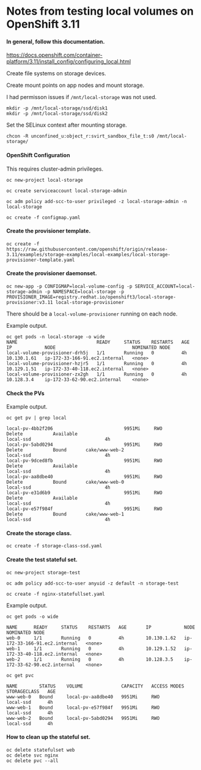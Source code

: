 # Notes from testing local volumes on OpenShift 3.11

#### In general, follow this documentation.
https://docs.openshift.com/container-platform/3.11/install_config/configuring_local.html

Create file systems on storage devices.

Create mount points on app nodes and mount storage.

I had permisson issues if ```/mnt/local-storage``` was not used.

```
mkdir -p /mnt/local-storage/ssd/disk1
mkdir -p /mnt/local-storage/ssd/disk2
```

Set the SELinux context after mounting storage.

```
chcon -R unconfined_u:object_r:svirt_sandbox_file_t:s0 /mnt/local-storage/
```

#### OpenShift Configuration

This requires cluster-admin privileges.

```
oc new-project local-storage

oc create serviceaccount local-storage-admin

oc adm policy add-scc-to-user privileged -z local-storage-admin -n local-storage

oc create -f configmap.yaml
```

#### Create the provisioner template.

```
oc create -f https://raw.githubusercontent.com/openshift/origin/release-3.11/examples/storage-examples/local-examples/local-storage-provisioner-template.yaml
```

#### Create the provisioner daemonset.
```
oc new-app -p CONFIGMAP=local-volume-config -p SERVICE_ACCOUNT=local-storage-admin -p NAMESPACE=local-storage -p PROVISIONER_IMAGE=registry.redhat.io/openshift3/local-storage-provisioner:v3.11 local-storage-provisioner
```
There should be a ```local-volume-provisioner``` running on each node.

Example output.

```
oc get pods -n local-storage -o wide
NAME                             READY     STATUS    RESTARTS   AGE       IP            NODE                            NOMINATED NODE
local-volume-provisioner-drh5j   1/1       Running   0          4h        10.130.1.61   ip-172-33-166-91.ec2.internal   <none>
local-volume-provisioner-hzjr5   1/1       Running   0          4h        10.129.1.51   ip-172-33-40-118.ec2.internal   <none>
local-volume-provisioner-zx2gh   1/1       Running   0          4h        10.128.3.4    ip-172-33-62-90.ec2.internal    <none>
```

#### Check the PVs

Example output.

```
oc get pv | grep local

local-pv-4bb2f206                          9951Mi     RWO            Delete           Available                                                                   local-ssd                           4h
local-pv-5abd0294                          9951Mi     RWO            Delete           Bound       cake/www-web-2                                                  local-ssd                           4h
local-pv-9dced8fb                          9951Mi     RWO            Delete           Available                                                                   local-ssd                           4h
local-pv-aa8dbe40                          9951Mi     RWO            Delete           Bound       cake/www-web-0                                                  local-ssd                           4h
local-pv-e31d6b9                           9951Mi     RWO            Delete           Available                                                                   local-ssd                           4h
local-pv-e57f984f                          9951Mi     RWO            Delete           Bound       cake/www-web-1                                                  local-ssd                           4h
```

#### Create the storage class.
```
oc create -f storage-class-ssd.yaml
```

#### Create the test stateful set.

```
oc new-project storage-test

oc adm policy add-scc-to-user anyuid -z default -n storage-test 

oc create -f nginx-statefullset.yaml
```

Example output.
```
oc get pods -o wide

NAME      READY     STATUS    RESTARTS   AGE       IP            NODE                            NOMINATED NODE
web-0     1/1       Running   0          4h        10.130.1.62   ip-172-33-166-91.ec2.internal   <none>
web-1     1/1       Running   0          4h        10.129.1.52   ip-172-33-40-118.ec2.internal   <none>
web-2     1/1       Running   0          4h        10.128.3.5    ip-172-33-62-90.ec2.internal    <none>
```

```
oc get pvc

NAME        STATUS    VOLUME              CAPACITY   ACCESS MODES   STORAGECLASS   AGE
www-web-0   Bound     local-pv-aa8dbe40   9951Mi     RWO            local-ssd      4h
www-web-1   Bound     local-pv-e57f984f   9951Mi     RWO            local-ssd      4h
www-web-2   Bound     local-pv-5abd0294   9951Mi     RWO            local-ssd      4h
```

#### How to clean up the stateful set.

```
oc delete statefulset web
oc delete svc nginx
oc delete pvc --all
```